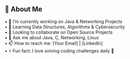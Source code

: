## 🌟 About Me  
•⁠  ⁠🔭 I’m currently working on Java & Networking Projects  
•⁠  ⁠🌱 Learning Data Structures, Algorithms & Cybersecurity  
•⁠  ⁠👯 Looking to collaborate on Open Source Projects  
•⁠  ⁠💬 Ask me about Java, C, Networking, Linux  
•⁠  ⁠📫 How to reach me: [Your Email] | [LinkedIn]  
•⁠  ⁠⚡ Fun fact: I love solving coding challenges daily 🚀  
